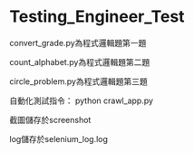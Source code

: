# Testing_Engineer_Test

convert_grade.py為程式邏輯題第一題

count_alphabet.py為程式邏輯題第二題

circle_problem.py為程式邏輯題第三題

自動化測試指令：
python crawl_app.py 

截圖儲存於screenshot

log儲存於selenium_log.log
